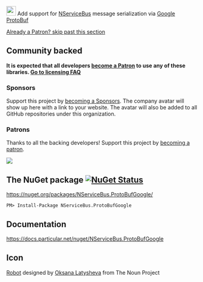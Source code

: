 <img src="https://raw.github.com/NServiceBusExtensions/NServiceBus.ProtoBufGoogle/master/src/icon.png" height="25px"> Add support for [NServiceBus](https://docs.particular.net/nservicebus/) message serialization via [Google ProtoBuf](https://github.com/google/protobuf)

<!--- StartOpenCollectiveBackers -->

[Already a Patron? skip past this section](#endofbacking)


## Community backed

**It is expected that all developers [become a Patron](https://opencollective.com/nservicebusextensions/order/6976) to use any of these libraries. [Go to licensing FAQ](https://github.com/NServiceBusExtensions/Home/blob/master/readme.md#licensingpatron-faq)**


### Sponsors

Support this project by [becoming a Sponsors](https://opencollective.com/nservicebusextensions/order/6972). The company avatar will show up here with a link to your website. The avatar will also be added to all GitHub repositories under this organization.


### Patrons

Thanks to all the backing developers! Support this project by [becoming a patron](https://opencollective.com/nservicebusextensions/order/6976).

<img src="https://opencollective.com/nservicebusextensions/tiers/patron.svg?width=890&avatarHeight=60&button=false">

<!--- EndOpenCollectiveBackers -->

<a href="#" id="endofbacking"></a>

## The NuGet package [![NuGet Status](https://img.shields.io/nuget/v/NServiceBus.ProtoBufGoogle.svg?style=flat)](https://www.nuget.org/packages/NServiceBus.ProtoBufGoogle/)

https://nuget.org/packages/NServiceBus.ProtoBufGoogle/

    PM> Install-Package NServiceBus.ProtoBufGoogle


## Documentation

https://docs.particular.net/nuget/NServiceBus.ProtoBufGoogle


## Icon

<a href="https://thenounproject.com/term/robot/826086/" target="_blank">Robot</a> designed by <a href="https://thenounproject.com/latyshevaoksana/" target="_blank">Oksana Latysheva</a> from The Noun Project
